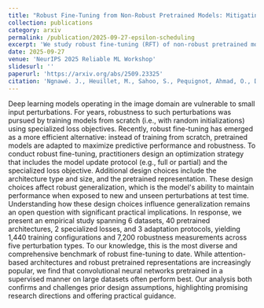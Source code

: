 ```yaml
---
title: "Robust Fine-Tuning from Non-Robust Pretrained Models: Mitigating Suboptimal Transfer With Adversarial Scheduling"
collection: publications
category: arxiv
permalink: /publication/2025-09-27-epsilon-scheduling
excerpt: 'We study robust fine-tuning (RFT) of non-robust pretrained models and show that robust objectives cause *suboptimal transfer*.  We propose *Epsilon-Scheduling*, which enables optimal transfer and improves *expected robustness*.'
date: 2025-09-27
venue: 'NeurIPS 2025 Reliable ML Workshop'
slidesurl: ''
paperurl: 'https://arxiv.org/abs/2509.23325'
citation: 'Ngnawé. J., Heuillet, M., Sahoo, S., Pequignot, Ahmad, O., Durand, A. Y., Precioso, F., Gagné, C. (2025). Robust Fine-Tuning from Non-Robust Pretrained Models: Mitigating Suboptimal Transfer With Adversarial Scheduling. arXiv preprint arXiv:2509.23325.'
---
```


Deep learning models operating in the image domain are vulnerable to small input perturbations. For years, robustness to such perturbations was pursued by training models from scratch (i.e., with random initializations) using specialized loss objectives. Recently, robust fine-tuning has emerged as a more efficient alternative: instead of training from scratch, pretrained models are adapted to maximize predictive performance and robustness. To conduct robust fine-tuning, practitioners design an optimization strategy that includes the model update protocol (e.g., full or partial) and the specialized loss objective. Additional design choices include the architecture type and size, and the pretrained representation. These design choices affect robust generalization, which is the model's ability to maintain performance when exposed to new and unseen perturbations at test time. Understanding how these design choices influence generalization remains an open question with significant practical implications. In response, we present an empirical study spanning 6 datasets, 40 pretrained architectures, 2 specialized losses, and 3 adaptation protocols, yielding 1,440 training configurations and 7,200 robustness measurements across five perturbation types. To our knowledge, this is the most diverse and comprehensive benchmark of robust fine-tuning to date. While attention-based architectures and robust pretrained representations are increasingly popular, we find that convolutional neural networks pretrained in a supervised manner on large datasets often perform best. Our analysis both confirms and challenges prior design assumptions, highlighting promising research directions and offering practical guidance.